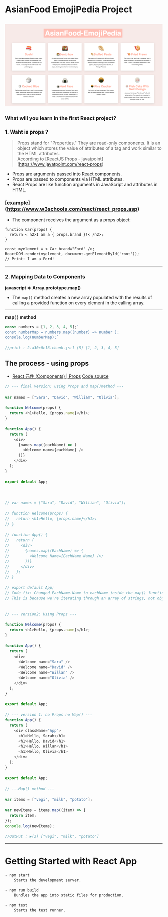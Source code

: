 # AsianFood EmojiPedia Project
![Test Image 4](https://github.com/miya-w/React-Projects/blob/main/02-asianfood-emoji-pedia/imgs/image01.png)
---
### What will you learn in the first React project?

### 1. Waht is **props** ?
> Props stand for "Properties." They are read-only components. It is an object which stores the value of attributes of a tag and work similar to the HTML attributes.  
According to [ReactJS Props - javatpoint] (https://www.javatpoint.com/react-props)

- Props are arguments passed into React components.
- Props are passed to components via HTML attributes.
- React Props are like function arguments in JavaScript and attributes in HTML.

### [example] (https://www.w3schools.com/react/react_props.asp)
- The component receives the argument as a props object:
```
function Car(props) {
  return < h2>I am a { props.brand }!< /h2>;
}
```
```
​const myelement = < Car brand="Ford" />;
ReactDOM.render(myelement, document.getElementById('root'));
// Print: I am a Ford!
```

---
### 2. Mapping Data to Components
**javascript ⇒ Array.prototype.map()**

- The `map()` method creates a new array populated with the results of calling a provided function on every element in the calling array.
---
**map( ) method**

```javascript
const numbers = [1, 2, 3, 4, 5];`
const numberMap = numbers.map((number) => number );
console.log(numberMap);`

//print : 2.a30c0c16.chunk.js:1 (5) [1, 2, 3, 4, 5]
```


## The process - using props
- [React 元件 (Components) | Props](https://www.fooish.com/reactjs/components-and-props.html)
[Code source](https://codesandbox.io/s/the-process-of-props-1ydn4x)
```javascript
// --- final Version: using Props and map()method --- 

var names = ["Sara", "David", "William", "Olivia"];

function Welcome(props) {
  return <h1>Hello, {props.name}</h1>;
}

function App() {
  return (
    <div>
      {names.map((eachName) => (
        <Welcome name={eachName} />
      ))}
    </div>
  );
}

export default App;



// var names = ["Sara", "David", "Willian", "Olivia"];

// function Welcome(props) {
//   return <h1>Hello, {props.name}</h1>;
// }

// function App() {
//   return (
//     <div>
//       {names.map((EachName) => {
//         <Welcome Name={EachName.Name} />;
//       })}
//     </div>
//   );
// }

// export default App;
// Code fix: Changed EachName.Name to eachName inside the map() function.
// This is because we're iterating through an array of strings, not objects with a "Name" property.


// --- version2: Using Props ---

function Welcome(props) {
  return <h1>Hello, {props.name}</h1>;
}

function App() {
  return (
    <div>
      <Welcome name="Sara" />
      <Welcome name="David" />
      <Welcome name="Willan" />
      <Welcome name="Olivia" />
    </div>
  );
}

export default App;

// --- version 1: no Props no Map() ---
function App() {
  return (
    <div className="App">
      <h1>Hello, Sarah</h1>
      <h1>Hello, David</h1>
      <h1>Hello, Willan</h1>
      <h1>Hello, Olivia</h1>
    </div>
  );
}

export default App;

// ---Map() method ---

var items = ["vegi", "milk", "potato"];

var newItems = items.map((item) => {
  return item;
});
console.log(newItems);

//OutPut : ▶(3) ["vegi", "milk", "potato"]
```

---
# Getting Started with React App
```
- npm start
    Starts the development server.

- npm run build
    Bundles the app into static files for production.

- npm test
    Starts the test runner.
```
